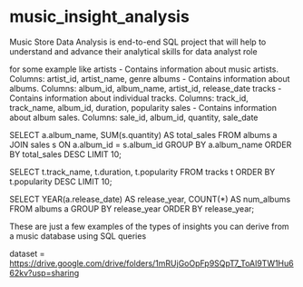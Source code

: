 # music_insight_analysis

Music Store Data Analysis is end-to-end SQL project that will help to  understand and advance their analytical skills for data analyst role

for some example like 
artists - Contains information about music artists.
Columns: artist_id, artist_name, genre
albums - Contains information about albums.
Columns: album_id, album_name, artist_id, release_date
tracks - Contains information about individual tracks.
Columns: track_id, track_name, album_id, duration, popularity
sales - Contains information about album sales.
Columns: sale_id, album_id, quantity, sale_date

SELECT a.album_name, SUM(s.quantity) AS total_sales
FROM albums a
JOIN sales s ON a.album_id = s.album_id
GROUP BY a.album_name
ORDER BY total_sales DESC
LIMIT 10;

SELECT t.track_name, t.duration, t.popularity
FROM tracks t
ORDER BY t.popularity DESC
LIMIT 10;

SELECT YEAR(a.release_date) AS release_year, COUNT(*) AS num_albums
FROM albums a
GROUP BY release_year
ORDER BY release_year;

These are just a few examples of the types of insights you can derive from a music database using SQL queries

dataset = https://drive.google.com/drive/folders/1mRUjGoOpFp9SQpT7_ToAl9TW1Hu662kv?usp=sharing
